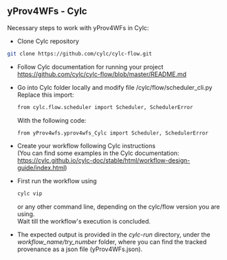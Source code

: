 ## yProv4WFs - Cylc

Necessary steps to work with yProv4WFs in Cylc:

- Clone Cylc repository
```bash
git clone https://github.com/cylc/cylc-flow.git
```

- Follow Cylc documentation for running your project https://github.com/cylc/cylc-flow/blob/master/README.md

- Go into Cylc folder locally and modify file /cylc/flow/scheduler_cli.py
  Replace this import:
  ```bash
  from cylc.flow.scheduler import Scheduler, SchedulerError
  ```
  With the following code:
  ```bash
  from yProv4wfs.yprov4wfs_Cylc import Scheduler, SchedulerError
  
  ```

- Create your workflow following Cylc instructions <br>
  (You can find some examples in the Cylc documentation: 
  https://cylc.github.io/cylc-doc/stable/html/workflow-design-guide/index.html)

- First run the workflow using
  ```bash
  cylc vip
  ```
  or any other command line, depending on the cylc/flow version you are using.<br>
  Wait till the workflow's execution is concluded.

- The expected output is provided in the *cylc-run* directory, under the *workflow_name/try_number* folder, where you can find the tracked provenance as a json file (yProv4WFs.json).
